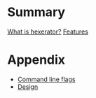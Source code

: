 # Summary

[What is hexerator?](./what-is-hexerator.md)
[Features](./features.md)

# Appendix
- [Command line flags](./commandline.md)
- [Design](./design.md)
